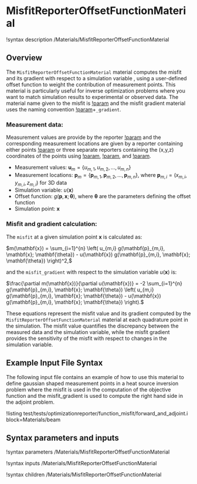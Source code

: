 # MisfitReporterOffsetFunctionMaterial

!syntax description /Materials/MisfitReporterOffsetFunctionMaterial

## Overview

The `MisfitReporterOffsetFunctionMaterial` material computes the misfit and its gradient with respect to a simulation variable , using a user-defined offset function to weight the contribution of measurement points. This material is particularly useful for inverse optimization problems where you want to match simulation results to experimental or observed data.  The material name given to the misfit is [!param](/Materials/MisfitReporterOffsetFunctionMaterial/property_name) and the misfit gradient material uses the naming convention [!param](/Materials/MisfitReporterOffsetFunctionMaterial/property_name)+`_gradient`.

### Measurement data:

Measurement values are provide by the reporter [!param](/Materials/MisfitReporterOffsetFunctionMaterial/measurement_value_name) and the corresponding measurement locations are given by a reporter containing either points [!param](/Materials/MisfitReporterOffsetFunctionMaterial/point_name) or three separate reporters containing the (x,y,z) coordinates of the points using [!param](/Materials/MisfitReporterOffsetFunctionMaterial/x_coord_name), [!param](/Materials/MisfitReporterOffsetFunctionMaterial/y_coord_name), and [!param](/Materials/MisfitReporterOffsetFunctionMaterial/z_coord_name).

- Measurement values: $\mathbf{u}_m = \{u_{m,1}, u_{m,2}, \ldots, u_{m,n}\}$
- Measurement locations: $\mathbf{p}_m = \{\mathbf{p}_{m,1}, \mathbf{p}_{m,2}, \ldots, \mathbf{p}_{m,n}\}$, where $\mathbf{p}_{m,i} = (x_{m,i}, y_{m,i}, z_{m,i})$ for 3D data
- Simulation variable: $u(\mathbf{x})$
- Offset function: $g(\mathbf{p}, \mathbf{x}; \mathbf{\theta})$, where $\mathbf{\theta}$ are the parameters defining the offset function
- Simulation point: $\mathbf{x}$

### Misfit and gradient calculation:

The `misfit` at a given simulation point $\mathbf{x}$ is calculated as:

$m(\mathbf{x}) = \sum_{i=1}^{n} \left( u_{m,i} g(\mathbf{p}_{m,i}, \mathbf{x}; \mathbf{\theta}) - u(\mathbf{x}) g(\mathbf{p}_{m,i}, \mathbf{x}; \mathbf{\theta}) \right)^2,$

and the `misfit_gradient` with respect to the simulation variable $u(\mathbf{x})$ is:

$\frac{\partial m(\mathbf{x})}{\partial u(\mathbf{x})} = -2 \sum_{i=1}^{n} g(\mathbf{p}_{m,i}, \mathbf{x}; \mathbf{\theta}) \left( u_{m,i} g(\mathbf{p}_{m,i}, \mathbf{x}; \mathbf{\theta}) - u(\mathbf{x}) g(\mathbf{p}_{m,i}, \mathbf{x}; \mathbf{\theta}) \right).$

These equations represent the misfit value and its gradient computed by the `MisfitReporterOffsetFunctionMaterial` material at each quadrature point in the simulation. The misfit value quantifies the discrepancy between the measured data and the simulation variable, while the misfit gradient provides the sensitivity of the misfit with respect to changes in the simulation variable.

## Example Input File Syntax

The following input file contains an example of how to use this material to define gaussian shaped measurement points in a heat source inversion problem where the misfit is used in the computation of the objective function and the misfit_gradient is used to compute the right hand side in the adjoint problem.

!listing test/tests/optimizationreporter/function_misfit/forward_and_adjoint.i block=Materials/beam

## Syntax parameters and inputs

!syntax parameters /Materials/MisfitReporterOffsetFunctionMaterial

!syntax inputs /Materials/MisfitReporterOffsetFunctionMaterial

!syntax children /Materials/MisfitReporterOffsetFunctionMaterial
